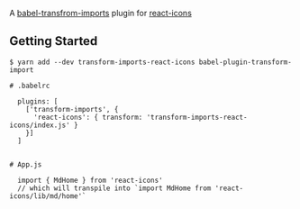 A [babel-transfrom-imports](https://bitbucket.org/amctheatres/babel-transform-imports) plugin for [react-icons](https://github.com/gorangajic/react-icons)

## Getting Started

```
$ yarn add --dev transform-imports-react-icons babel-plugin-transform-import 

# .babelrc

  plugins: [
    ['transform-imports', {
      'react-icons': { transform: 'transform-imports-react-icons/index.js' }
    }]
  ]


# App.js

  import { MdHome } from 'react-icons'
  // which will transpile into `import MdHome from 'react-icons/lib/md/home'`
```

